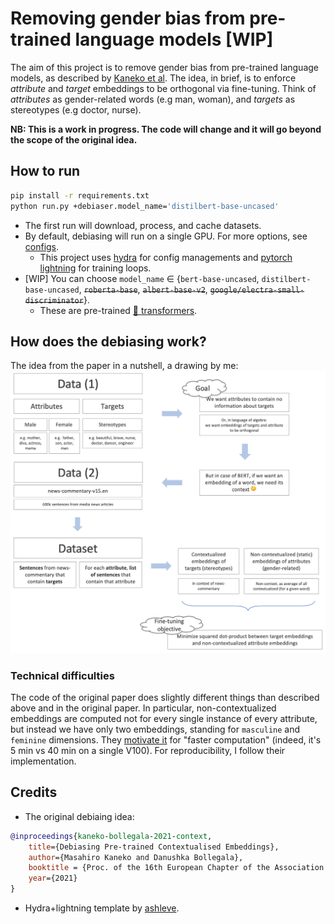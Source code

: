 # Removing gender bias from pre-trained language models [WIP]

The aim of this project is to remove gender bias from pre-trained language
models, as described by [Kaneko et al](https://aclanthology.org/2021.eacl-main.107.pdf).
The idea, in brief, is to enforce _attribute_ and _target_ embeddings to be orthogonal via fine-tuning.
Think of _attributes_ as gender-related words (e.g man, woman), and _targets_ as stereotypes (e.g doctor, nurse).

**NB: This is a work in progress. The code will change and it will go beyond the scope of the original idea.**


## How to run
```bash
pip install -r requirements.txt
python run.py +debiaser.model_name='distilbert-base-uncased'
```
* The first run will download, process, and cache datasets.
* By default, debiasing will run on a single GPU. For more options, see [configs](configs/). 
    * This project uses [hydra](https://hydra.cc/docs/intro#quick-start-guide) for config managements and [pytorch lightning](https://www.pytorchlightning.ai/) for training loops. 
* [WIP] You can choose `model_name` ∈ {`bert-base-uncased`, `distilbert-base-uncased`, ~~`roberta-base`~~, ~~`albert-base-v2`~~, ~~`google/electra-small-discriminator`~~}.
    * These are pre-trained [🤗 transformers](https://huggingface.co/).

## How does the debiasing work?
The idea from the paper in a nutshell, a drawing by me:
![How to debias? A roadmap](data/roadmap.png)

### Technical difficulties
The code of the original paper does slightly different things than described above and in the original paper.
In particular, non-contextualized embeddings are computed not for every single instance of every attribute, but instead we have only two embeddings, standing for `masculine` and `feminine` dimensions.
They [motivate it](https://github.com/kanekomasahiro/context-debias/issues/2#issuecomment-938492138) for "faster computation" (indeed, it's 5 min vs 40 min on a single V100).
For reproducibility, I follow their implementation.


## Credits
* The original debiaing idea:
```bibtex
@inproceedings{kaneko-bollegala-2021-context,
    title={Debiasing Pre-trained Contextualised Embeddings},
    author={Masahiro Kaneko and Danushka Bollegala},
    booktitle = {Proc. of the 16th European Chapter of the Association for Computational Linguistics (EACL)},
    year={2021}
}
```
* Hydra+lightning template by [ashleve](https://github.com/ashleve/lightning-hydra-template).

